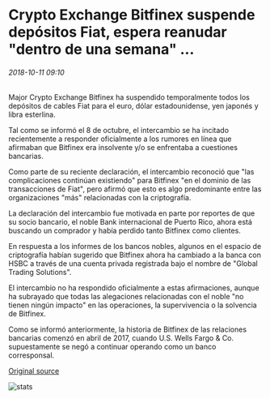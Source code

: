 # Crypto Exchange Bitfinex suspende depósitos Fiat, espera reanudar "dentro de una semana" ...

###### 2018-10-11 09:10

Major Crypto Exchange Bitfinex ha suspendido temporalmente todos los depósitos de cables Fiat para el euro, dólar estadounidense, yen japonés y libra esterlina.

Tal como se informó el 8 de octubre, el intercambio se ha incitado recientemente a responder oficialmente a los rumores en línea que afirmaban que Bitfinex era insolvente y/o se enfrentaba a cuestiones bancarias.

Como parte de su reciente declaración, el intercambio reconoció que "las complicaciones continúan existiendo" para Bitfinex "en el dominio de las transacciones de Fiat", pero afirmó que esto es algo predominante entre las organizaciones "más" relacionadas con la criptografía.

La declaración del intercambio fue motivada en parte por reportes de que su socio bancario, el noble Bank internacional de Puerto Rico, ahora está buscando un comprador y había perdido tanto Bitfinex como clientes.

En respuesta a los informes de los bancos nobles, algunos en el espacio de criptografía habían sugerido que Bitfinex ahora ha cambiado a la banca con HSBC a través de una cuenta privada registrada bajo el nombre de "Global Trading Solutions".

El intercambio no ha respondido oficialmente a estas afirmaciones, aunque ha subrayado que todas las alegaciones relacionadas con el noble "no tienen ningún impacto" en las operaciones, la supervivencia o la solvencia de Bitfinex.

Como se informó anteriormente, la historia de Bitfinex de las relaciones bancarias comenzó en abril de 2017, cuando U.S. Wells Fargo & Co. supuestamente se negó a continuar operando como un banco corresponsal.

[Original source](https://cointelegraph.com/news/crypto-exchange-bitfinex-suspends-fiat-deposits-expects-to-resume-within-a-week)

![stats](https://c.statcounter.com/11760860/0/a89fa40b/1/ "stats")